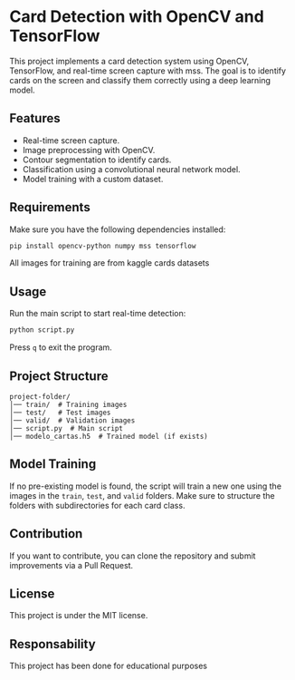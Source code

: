 # Card Detection with OpenCV and TensorFlow

This project implements a card detection system using OpenCV, TensorFlow, and real-time screen capture with mss. The goal is to identify cards on the screen and classify them correctly using a deep learning model.

## Features

- Real-time screen capture.
- Image preprocessing with OpenCV.
- Contour segmentation to identify cards.
- Classification using a convolutional neural network model.
- Model training with a custom dataset.

## Requirements

Make sure you have the following dependencies installed:

```bash
pip install opencv-python numpy mss tensorflow
```

All images for training are from kaggle cards datasets

## Usage

Run the main script to start real-time detection:

```bash
python script.py
```

Press `q` to exit the program.

## Project Structure

```
project-folder/
│── train/  # Training images
│── test/   # Test images
│── valid/  # Validation images
│── script.py  # Main script
│── modelo_cartas.h5  # Trained model (if exists)
```

## Model Training

If no pre-existing model is found, the script will train a new one using the images in the `train`, `test`, and `valid` folders. Make sure to structure the folders with subdirectories for each card class.

## Contribution

If you want to contribute, you can clone the repository and submit improvements via a Pull Request.

## License

This project is under the MIT license.

## Responsability

This project has been done for educational purposes
